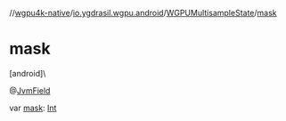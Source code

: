 //[wgpu4k-native](../../../index.md)/[io.ygdrasil.wgpu.android](../index.md)/[WGPUMultisampleState](index.md)/[mask](mask.md)

# mask

[android]\

@[JvmField](https://kotlinlang.org/api/core/kotlin-stdlib/kotlin.jvm/-jvm-field/index.html)

var [mask](mask.md): [Int](https://kotlinlang.org/api/core/kotlin-stdlib/kotlin/-int/index.html)